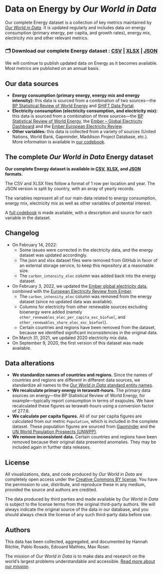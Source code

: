 # Data on Energy by *Our World in Data*

Our complete Energy dataset is a collection of key metrics maintained by [*Our World in Data*](https://ourworldindata.org/energy). It is updated regularly and includes data on energy consumption (primary energy, per capita, and growth rates), energy mix, electricity mix and other relevant metrics.

### 🗂️ Download our complete Energy dataset : [CSV](https://nyc3.digitaloceanspaces.com/owid-public/data/energy/owid-energy-data.csv) | [XLSX](https://nyc3.digitaloceanspaces.com/owid-public/data/energy/owid-energy-data.xlsx) | [JSON](https://nyc3.digitaloceanspaces.com/owid-public/data/energy/owid-energy-data.json)

We will continue to publish updated data on Energy as it becomes available. Most metrics are published on an annual basis.

## Our data sources

- **Energy consumption (primary energy, energy mix and energy intensity):** this data is sourced from a combination of two sources—the [BP Statistical Review of World Energy](https://www.bp.com/en/global/corporate/energy-economics/statistical-review-of-world-energy.html) and [SHIFT Data Portal](https://www.theshiftdataportal.org/energy).
- **Electricity consumption (electricity consumption, and electricity mix):** this data is sourced from a combination of three sources—the [BP Statistical Review of World Energy](https://www.bp.com/en/global/corporate/energy-economics/statistical-review-of-world-energy.html), the [Ember – Global Electricity Dashboard](https://ember.shinyapps.io/GlobalElectricityDashboard/) and the [Ember European Electricity Review](https://ember-climate.org/project/european-electricity-review-2022/).
- **Other variables:** this data is collected from a variety of sources (United Nations, World Bank, Gapminder, Maddison Project Database, etc.). More information is available in [our codebook](https://github.com/owid/energy-data/blob/master/owid-energy-codebook.csv).

## The complete *Our World in Data* Energy dataset

**Our complete Energy dataset is available in [CSV](https://nyc3.digitaloceanspaces.com/owid-public/data/energy/owid-energy-data.csv), [XLSX](https://nyc3.digitaloceanspaces.com/owid-public/data/energy/owid-energy-data.xlsx), and [JSON](https://nyc3.digitaloceanspaces.com/owid-public/data/energy/owid-energy-data.json) formats.**

The CSV and XLSX files follow a format of 1 row per location and year. The JSON version is split by country, with an array of yearly records.

The variables represent all of our main data related to energy consumption, energy mix, electricity mix as well as other variables of potential interest.

A [full codebook](https://github.com/owid/energy-data/blob/master/owid-energy-codebook.csv) is made available, with a description and source for each variable in the dataset.

## Changelog

- On February 14, 2022:
  - Some issues were corrected in the electricity data, and the energy dataset was updated accordingly.
  - The json and xlsx dataset files were removed from GitHub in favor of an external storage service, to keep this repository at a reasonable size.
  - The `carbon_intensity_elec` column was added back into the energy dataset.
- On February 3, 2022, we updated the [Ember global electricity data](https://ember-climate.org/data/global-electricity/), combined with the [European Electricity Review from Ember](https://ember-climate.org/project/european-electricity-review-2022/).
  - The `carbon_intensity_elec` column was removed from the energy dataset (since no updated data was available).
  - Columns for electricity from other renewable sources excluding bioenergy were added (namely `other_renewables_elec_per_capita_exc_biofuel`, and `other_renewables_share_elec_exc_biofuel`).
  - Certain countries and regions have been removed from the dataset, because we identified significant inconsistencies in the original data.
- On March 31, 2021, we updated 2020 electricity mix data.
- On September 9, 2020, the first version of this dataset was made available.

## Data alterations

- **We standardize names of countries and regions.** Since the names of countries and regions are different in different data sources, we standardize all names to the [*Our World in Data* standard entity names](https://github.com/owid/energy-data/tree/master/scripts/input/shared).
- **We recalculate primary energy in terawatt-hours.** The primary data sources on energy—the BP Statistical Review of World Energy, for example—typically report consumption in terms of exajoules. We have recalculated these figures as terawatt-hours using a conversion factor of 277.8.
- **We calculate per capita figures.** All of our per capita figures are calculated from our metric `Population`, which is included in the complete dataset. These population figures are sourced from [Gapminder](http://gapminder.org) and the [UN World Population Prospects (UNWPP)](https://population.un.org/wpp/).
- **We remove inconsistent data.** Certain countries and regions have been removed because their original data presented anomalies. They may be included again in further data releases.

## License

All visualizations, data, and code produced by _Our World in Data_ are completely open access under the [Creative Commons BY license](https://creativecommons.org/licenses/by/4.0/). You have the permission to use, distribute, and reproduce these in any medium, provided the source and authors are credited.

The data produced by third parties and made available by _Our World in Data_ is subject to the license terms from the original third-party authors. We will always indicate the original source of the data in our database, and you should always check the license of any such third-party data before use.

## Authors

This data has been collected, aggregated, and documented by Hannah Ritchie, Pablo Rosado, Edouard Mathieu, Max Roser.

The mission of *Our World in Data* is to make data and research on the world’s largest problems understandable and accessible. [Read more about our mission](https://ourworldindata.org/about).

